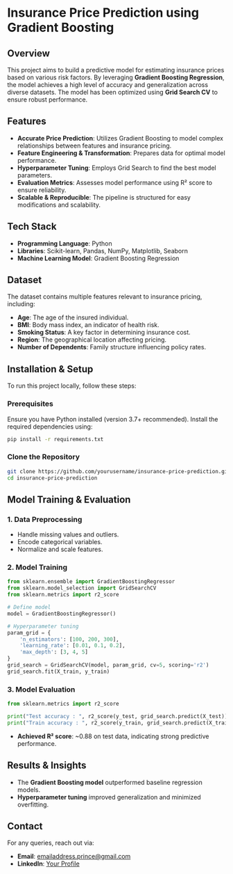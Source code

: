 # Insurance Price Prediction using Gradient Boosting

## Overview
This project aims to build a predictive model for estimating insurance prices based on various risk factors. By leveraging **Gradient Boosting Regression**, the model achieves a high level of accuracy and generalization across diverse datasets. The model has been optimized using **Grid Search CV** to ensure robust performance.

## Features
- **Accurate Price Prediction**: Utilizes Gradient Boosting to model complex relationships between features and insurance pricing.
- **Feature Engineering & Transformation**: Prepares data for optimal model performance.
- **Hyperparameter Tuning**: Employs Grid Search to find the best model parameters.
- **Evaluation Metrics**: Assesses model performance using R² score to ensure reliability.
- **Scalable & Reproducible**: The pipeline is structured for easy modifications and scalability.

## Tech Stack
- **Programming Language**: Python
- **Libraries**: Scikit-learn, Pandas, NumPy, Matplotlib, Seaborn
- **Machine Learning Model**: Gradient Boosting Regression

## Dataset
The dataset contains multiple features relevant to insurance pricing, including:
- **Age**: The age of the insured individual.
- **BMI**: Body mass index, an indicator of health risk.
- **Smoking Status**: A key factor in determining insurance cost.
- **Region**: The geographical location affecting pricing.
- **Number of Dependents**: Family structure influencing policy rates.

## Installation & Setup
To run this project locally, follow these steps:

### Prerequisites
Ensure you have Python installed (version 3.7+ recommended). Install the required dependencies using:
```bash
pip install -r requirements.txt
```

### Clone the Repository
```bash
git clone https://github.com/yourusername/insurance-price-prediction.git
cd insurance-price-prediction
```

## Model Training & Evaluation
### 1. Data Preprocessing
- Handle missing values and outliers.
- Encode categorical variables.
- Normalize and scale features.

### 2. Model Training
```python
from sklearn.ensemble import GradientBoostingRegressor
from sklearn.model_selection import GridSearchCV
from sklearn.metrics import r2_score

# Define model
model = GradientBoostingRegressor()

# Hyperparameter tuning
param_grid = {
    'n_estimators': [100, 200, 300],
    'learning_rate': [0.01, 0.1, 0.2],
    'max_depth': [3, 4, 5]
}
grid_search = GridSearchCV(model, param_grid, cv=5, scoring='r2')
grid_search.fit(X_train, y_train)
```

### 3. Model Evaluation
```python
from sklearn.metrics import r2_score

print("Test accuracy : ", r2_score(y_test, grid_search.predict(X_test)))
print("Train accuracy : ", r2_score(y_train, grid_search.predict(X_train)))
```
- **Achieved R² score**: ~0.88 on test data, indicating strong predictive performance.

## Results & Insights
- The **Gradient Boosting model** outperformed baseline regression models.
- **Hyperparameter tuning** improved generalization and minimized overfitting.

## Contact
For any queries, reach out via:
- **Email**: emailaddress.prince@gmail.com
- **LinkedIn**: [Your Profile](https://linkedin.com/in/prince-vishwakarma-cse)
